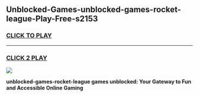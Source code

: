 
## Unblocked-Games-unblocked-games-rocket-league-Play-Free-s2153
<h3>
<a href="https://premium76.site?title=unblocked-games-rocket-league&ref=15A">CLICK TO PLAY</a></h3>
<hr>

<h3>
<a href="https://premium76.site?title=unblocked-games-rocket-league&ref=15A">CLICK 2 PLAY</a>
  
</h3>

<a href="https://premium76.site?title=unblocked-games-rocket-league&ref=15A"><img src="https://clearcache.store/games.png"></a>


**unblocked-games-rocket-league games unblocked: Your Gateway to Fun and Accessible Online Gaming**
